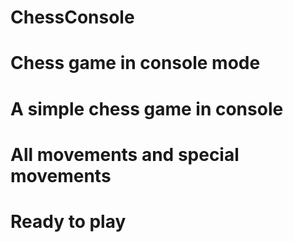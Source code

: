 # ChessConsole
# Chess game in console mode
# A simple chess game in console
# All movements and special movements
# Ready to play
